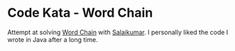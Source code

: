 # Code Kata - Word Chain
Attempt at solving [Word Chain](http://codekata.com/kata/kata19-word-chains/) with [Salaikumar](https://github.com/salaikumar). I personally liked the code I wrote in Java after a long time.
